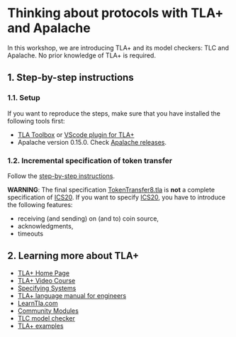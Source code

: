 # Thinking about protocols with TLA+ and Apalache

In this workshop, we are introducing TLA+ and its model checkers:
TLC and Apalache. No prior knowledge of TLA+ is required.

## 1. Step-by-step instructions

### 1.1. Setup

If you want to reproduce the steps, make sure that you have installed
the following tools first:

 - [TLA Toolbox][] or [VScode plugin for TLA+][]
 - Apalache version 0.15.0. Check [Apalache releases][].

### 1.2. Incremental specification of token transfer

Follow the [step-by-step instructions][].

**WARNING**: The final specification
[TokenTransfer8.tla](./examples/TokenTransfer8.tla) is **not** a
complete specification of [ICS20][].  If you want to specify [ICS20][],
you have to introduce the following features:

 - receiving (and sending) on (and to) coin source,
 - acknowledgments,
 - timeouts

## 2. Learning more about TLA+
 
 - [TLA+ Home Page][]
 - [TLA+ Video Course][]
 - [Specifying Systems][]
 - [TLA+ language manual for engineers][]
 - [LearnTla.com][]
 - [Community Modules][]
 - [TLC model checker][]
 - [TLA+ examples][]
    

[TLA+ examples]: https://github.com/tlaplus/examples
[TLA+ language manual for engineers]: https://apalache.informal.systems/docs/lang/index.html
[Apalache model checker]: https://apalache.informal.systems
[TLC model checker]: http://lamport.azurewebsites.net/tla/tools.html
[Summary of TLA]: https://lamport.azurewebsites.net/tla/summary.pdf
[TLA+ Home Page]: http://lamport.azurewebsites.net/tla/tla.html
[Specifying Systems]: http://lamport.azurewebsites.net/tla/book.html?back-link=learning.html
[Community Modules]: https://github.com/tlaplus/CommunityModules
[LearnTla.com]: https://learntla.com
[TLA+ Video Course]: http://lamport.azurewebsites.net/video/videos.html
[TLA Toolbox]: https://lamport.azurewebsites.net/tla/toolbox.html
[VScode plugin for TLA+]: https://marketplace.visualstudio.com/items?itemName=alygin.vscode-tlaplus
[igor/with-snowcat9]: https://github.com/informalsystems/apalache/tree/igor/with-snowcat9
[Building Apalache from source]: https://apalache.informal.systems/docs/apalache/installation/source.html
[Apalache releases]: https://github.com/informalsystems/apalache/releases
[step-by-step instructions]: ./docs/type-and-check.md 
[ICS20]: https://github.com/cosmos/ics/tree/master/spec/ics-020-fungible-token-transfer
